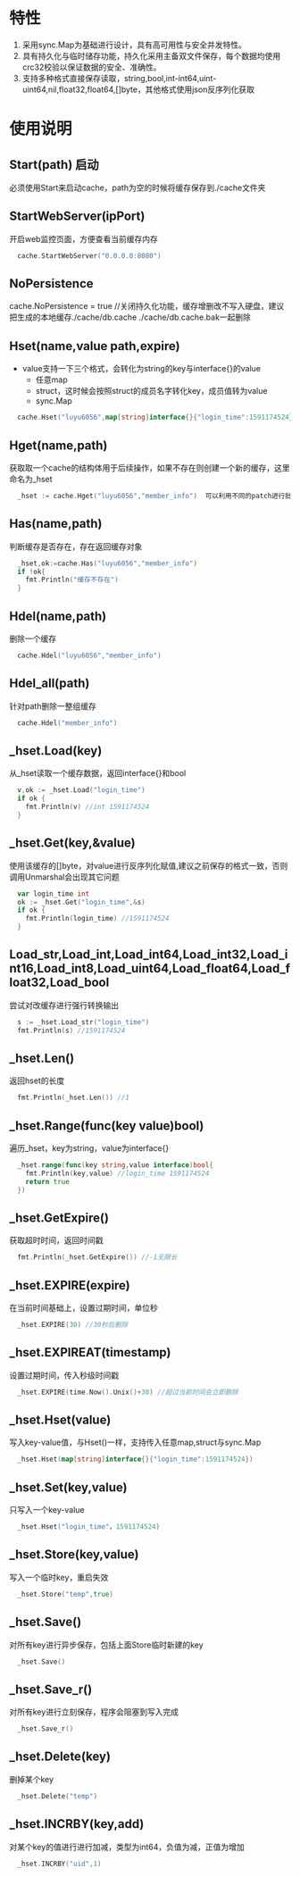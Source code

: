 # 特性
1. 采用sync.Map为基础进行设计，具有高可用性与安全并发特性。
2. 具有持久化与临时储存功能，持久化采用主备双文件保存，每个数据均使用crc32校验以保证数据的安全、准确性。
3. 支持多种格式直接保存读取，string,bool,int-int64,uint-uint64,nil,float32,float64,[]byte，其他格式使用json反序列化获取

# 使用说明

## Start(path) 启动
必须使用Start来启动cache，path为空的时候将缓存保存到./cache文件夹

## StartWebServer(ipPort)
开启web监控页面，方便查看当前缓存内存
```go
  cache.StartWebServer("0.0.0.0:8080")
```

## NoPersistence
  cache.NoPersistence = true //关闭持久化功能，缓存增删改不写入硬盘，建议把生成的本地缓存./cache/db.cache ./cache/db.cache.bak一起删除
  
## Hset(name,value path,expire)

* value支持一下三个格式，会转化为string的key与interface{}的value
  * 任意map
  * struct，这时候会按照struct的成员名字转化key，成员值转为value
  * sync.Map
```go
  cache.Hset("luyu6056",map[string]interface{}{"login_time":1591174524},"member_info") //第四个参数，expire为过期时间，可以省略，默认永久保存
```

## Hget(name,path)
获取取一个cache的结构体用于后续操作，如果不存在则创建一个新的缓存，这里命名为_hset
```go
  _hset := cache.Hget("luyu6056","member_info")  可以利用不同的patch进行批量删除
```

## Has(name,path)
判断缓存是否存在，存在返回缓存对象
```go
  _hset,ok:=cache.Has("luyu6056","member_info")
  if !ok{
    fmt.Println("缓存不存在")
  }
```
## Hdel(name,path)
删除一个缓存
```go
  cache.Hdel("luyu6056","member_info")
```

## Hdel_all(path)
针对path删除一整组缓存
```go
  cache.Hdel("member_info")
```

## _hset.Load(key)
从_hset读取一个缓存数据，返回interface{}和bool
```go
  v,ok := _hset.Load("login_time")
  if ok {
    fmt.Println(v) //int 1591174524
  }
```

## _hset.Get(key,&value)
使用该缓存的[]byte，对value进行反序列化赋值,建议之前保存的格式一致，否则调用Unmarshal会出现其它问题
```go
  var login_time int
  ok := _hset.Get("login_time",&s)
  if ok {
    fmt.Println(login_time) //1591174524
  }
```

## Load_str,Load_int,Load_int64,Load_int32,Load_int16,Load_int8,Load_uint64,Load_float64,Load_float32,Load_bool
尝试对改缓存进行强行转换输出
```go
  s := _hset.Load_str("login_time")
  fmt.Println(s) //1591174524
```
## _hset.Len()
返回hset的长度
```go
  fmt.Println(_hset.Len()) //1
```

## _hset.Range(func(key value)bool)
遍历_hset，key为string，value为interface{}
```go
  _hset.range(func(key string,value interface)bool{
    fmt.Println(key,value) //login_time 1591174524
    return true
  })
```

## _hset.GetExpire()
获取超时时间，返回时间戳
```go
  fmt.Println(_hset.GetExpire()) //-1无限长
```

## _hset.EXPIRE(expire)
在当前时间基础上，设置过期时间，单位秒
```go
  _hset.EXPIRE(30) //30秒后删除
```

## _hset.EXPlREAT(timestamp)
设置过期时间，传入秒级时间戳
```go
  _hset.EXPIRE(time.Now().Unix()+30) //超过当前时间会立即删除
```

## _hset.Hset(value)
写入key-value值，与Hset()一样，支持传入任意map,struct与sync.Map
```go
  _hset.Hset(map[string]interface{}{"login_time":1591174524})
```

## _hset.Set(key,value)
只写入一个key-value
```go
  _hset.Hset("login_time"，1591174524)
```

## _hset.Store(key,value)
写入一个临时key，重启失效
```go
  _hset.Store("temp",true)
```

## _hset.Save()
对所有key进行异步保存，包括上面Store临时新建的key
```go
  _hset.Save()
```

## _hset.Save_r()
对所有key进行立刻保存，程序会阻塞到写入完成
```go
  _hset.Save_r()
```

## _hset.Delete(key)
删掉某个key
```go
  _hset.Delete("temp")
```

## _hset.INCRBY(key,add)
对某个key的值进行进行加减，类型为int64，负值为减，正值为增加
```go
  _hset.INCRBY("uid",1)
```
